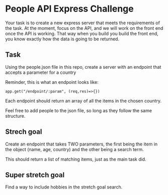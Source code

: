 # People API Express Challenge

Your task is to create a new express server that meets the requirements of the task. At the moment, focus on the API, and we will work on the front end once the API is working. That way when you build you build the front end, you know exactly how the data is going to be returned.

## Task
Using the people.json file in this repo, create a server with an endpoint that accepts a parameter for a country


Reminder, this is what an endpoint looks like:
```
app.get("/endpoint/:param", (req,res)=>{})
```

Each endpoint should return an array of all the items in the chosen country.

Feel free to add people to the json file, so long as they follow the same structure.

## Strech goal
Create an endpoint that takes TWO parameters, the first being the item in the object (name, age, country) and the other being a search term.

This should return a list of matching items, just as the main task did.

## Super stretch goal
Find a way to include hobbies in the stretch goal search.
